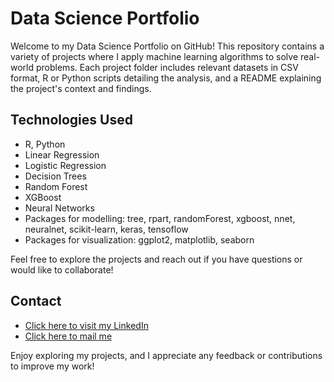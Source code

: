 # Data Science Portfolio

Welcome to my Data Science Portfolio on GitHub! This repository contains a variety of projects where I apply machine learning algorithms to solve real-world problems. Each project folder includes relevant datasets in CSV format, R or Python scripts detailing the analysis, and a README explaining the project's context and findings.

## Technologies Used
- R, Python
- Linear Regression
- Logistic Regression
- Decision Trees
- Random Forest
- XGBoost
- Neural Networks
- Packages for modelling: tree, rpart, randomForest, xgboost, nnet, neuralnet, scikit-learn, keras, tensoflow
- Packages for visualization: ggplot2, matplotlib, seaborn

Feel free to explore the projects and reach out if you have questions or would like to collaborate!

## Contact
- [Click here to visit my LinkedIn]((https://www.linkedin.com/in/abinash-behera-1b7127112/))
- [Click here to mail me](mailto:abinashb206@gmail.com)

Enjoy exploring my projects, and I appreciate any feedback or contributions to improve my work!
